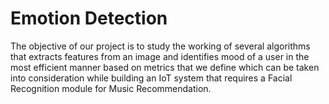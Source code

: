 # Emotion Detection

The objective of our project is to study the working of several algorithms that extracts features from an image and identifies mood of a user in the most efficient manner based on metrics that we define which can be taken into consideration while building an IoT system that requires a Facial Recognition module for Music Recommendation. 
